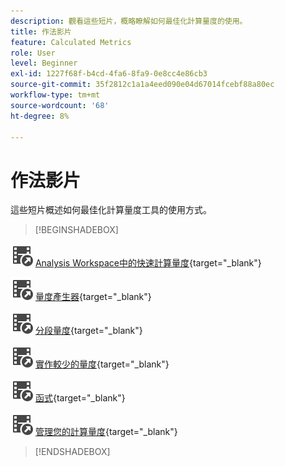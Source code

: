 ```yaml
---
description: 觀看這些短片，概略瞭解如何最佳化計算量度的使用。
title: 作法影片
feature: Calculated Metrics
role: User
level: Beginner
exl-id: 1227f68f-b4cd-4fa6-8fa9-0e8cc4e86cb3
source-git-commit: 35f2812c1a1a4eed090e04d67014fcebf88a80ec
workflow-type: tm+mt
source-wordcount: '68'
ht-degree: 8%

---
```


# 作法影片

這些短片概述如何最佳化計算量度工具的使用方式。

>[!BEGINSHADEBOX]

![VideoCheckedOut](/help/assets/icons/VideoCheckedOut.svg) [Analysis Workspace中的快速計算量度](https://experienceleague.adobe.com/docs/analytics-learn/tutorials/components/calculated-metrics/quick-calculated-metrics-in-analysis-workspace.html?lang=zh-Hant){target="_blank"}

![VideoCheckedOut](/help/assets/icons/VideoCheckedOut.svg) [量度產生器](https://experienceleague.adobe.com/docs/analytics-learn/tutorials/components/calculated-metrics/calculated-metrics-metric-builder.html?lang=zh-Hant){target="_blank"}

![VideoCheckout](/help/assets/icons/VideoCheckedOut.svg) [分段量度](https://experienceleague.adobe.com/docs/analytics-learn/tutorials/components/calculated-metrics/calculated-metrics-segmented-metrics.html?lang=zh-Hant){target="_blank"}

![VideoCheckedOut](/help/assets/icons/VideoCheckedOut.svg) [實作較少的量度](https://experienceleague.adobe.com/docs/analytics-learn/tutorials/components/calculated-metrics/calculated-metrics-implementationless-metrics.html?lang=zh-Hant){target="_blank"}

![VideoCheckedOut](/help/assets/icons/VideoCheckedOut.svg) [函式](https://experienceleague.adobe.com/docs/analytics-learn/tutorials/components/calculated-metrics/calculated-metrics-functions.html?lang=zh-Hant){target="_blank"}

![VideoCheckout](/help/assets/icons/VideoCheckedOut.svg) [管理您的計算量度](https://experienceleague.adobe.com/docs/analytics-learn/tutorials/components/calculated-metrics/manage-your-calculated-metrics.html?lang=zh-Hant){target="_blank"}


>[!ENDSHADEBOX]
